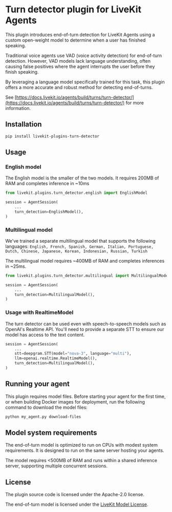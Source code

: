 # Turn detector plugin for LiveKit Agents

This plugin introduces end-of-turn detection for LiveKit Agents using a custom open-weight model to determine when a user has finished speaking.

Traditional voice agents use VAD (voice activity detection) for end-of-turn detection. However, VAD models lack language understanding, often causing false positives where the agent interrupts the user before they finish speaking.

By leveraging a language model specifically trained for this task, this plugin offers a more accurate and robust method for detecting end-of-turns.

See [https://docs.livekit.io/agents/build/turns/turn-detector/](https://docs.livekit.io/agents/build/turns/turn-detector/) for more information.

## Installation

```bash
pip install livekit-plugins-turn-detector
```

## Usage

### English model

The English model is the smaller of the two models. It requires 200MB of RAM and completes inference in ~10ms

```python
from livekit.plugins.turn_detector.english import EnglishModel

session = AgentSession(
    ...
    turn_detection=EnglishModel(),
)
```

### Multilingual model

We've trained a separate multilingual model that supports the following languages: `English, French, Spanish, German, Italian, Portuguese, Dutch, Chinese, Japanese, Korean, Indonesian, Russian, Turkish`

The multilingual model requires ~400MB of RAM and completes inferences in ~25ms.

```python
from livekit.plugins.turn_detector.multilingual import MultilingualModel

session = AgentSession(
    ...
    turn_detection=MultilingualModel(),
)
```

### Usage with RealtimeModel

The turn detector can be used even with speech-to-speech models such as OpenAI's Realtime API. You'll need to provide a separate STT to ensure our model has access to the text content.

```python
session = AgentSession(
    ...
    stt=deepgram.STT(model="nova-3", language="multi"),
    llm=openai.realtime.RealtimeModel(),
    turn_detection=MultilingualModel(),
)
```

## Running your agent

This plugin requires model files. Before starting your agent for the first time, or when building Docker images for deployment, run the following command to download the model files:

```bash
python my_agent.py download-files
```

## Model system requirements

The end-of-turn model is optimized to run on CPUs with modest system requirements. It is designed to run on the same server hosting your agents.

The model requires <500MB of RAM and runs within a shared inference server, supporting multiple concurrent sessions.

## License

The plugin source code is licensed under the Apache-2.0 license.

The end-of-turn model is licensed under the [LiveKit Model License](https://huggingface.co/livekit/turn-detector/blob/main/LICENSE).
